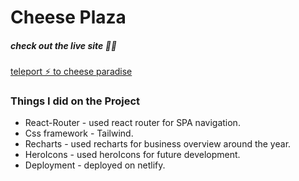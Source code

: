 # Cheese Plaza

##### check out the live site 💁‍♂️

[teleport ⚡ to cheese paradise](https://cheese-plaza.netlify.app/)

### Things I did on the Project 
* React-Router - used react router for SPA navigation.
* Css framework - Tailwind.
* Recharts - used recharts for business overview around the year.
* HeroIcons - used heroIcons for future development.
* Deployment - deployed on netlify.